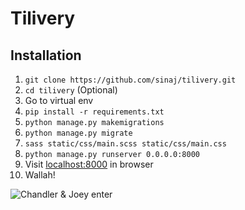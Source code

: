 # Tilivery

## Installation

1. `git clone https://github.com/sinaj/tilivery.git`
2. `cd tilivery`
(Optional)
3. Go to virtual env
4. `pip install -r requirements.txt`
5. `python manage.py makemigrations`
6. `python manage.py migrate`
7. `sass static/css/main.scss static/css/main.css`
8. `python manage.py runserver 0.0.0.0:8000`
9. Visit [localhost:8000](http://localhost:8000) in browser
10. Wallah!

![Chandler & Joey enter](http://giphygifs.s3.amazonaws.com/media/4QkONLKXXOFaM/giphy.gif "Joey and Chandler Enter!")
